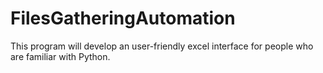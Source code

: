 # FilesGatheringAutomation

This program will develop an user-friendly excel interface for people who are familiar with Python.

